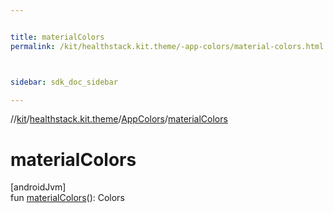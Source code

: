 ```yaml
---


title: materialColors
permalink: /kit/healthstack.kit.theme/-app-colors/material-colors.html



sidebar: sdk_doc_sidebar

---
```



//[kit](/kit.html)/[healthstack.kit.theme](../index.html)/[AppColors](index.html)/[materialColors](material-colors.html)



# materialColors



[androidJvm]\
fun [materialColors](material-colors.html)(): Colors






